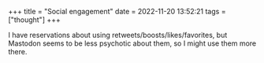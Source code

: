 +++
title = "Social engagement"
date = 2022-11-20 13:52:21
tags = ["thought"]
+++

I have reservations about using retweets/boosts/likes/favorites, but Mastodon
seems to be less psychotic about them, so I might use them more there.
